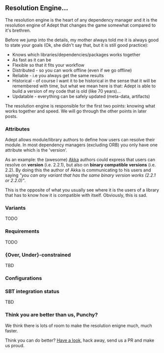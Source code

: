 ## Resolution Engine...
The resolution engine is the heart of any dependency manager and it is the resolution engine of Adept that changes the game somewhat compared to it's brethren.

Before we jump into the details, my mother always told me it is always good to state your goals (Ok, she didn't say that, but it is still good practice):

  - Knows which libraries/dependencies/packages works together
  - As fast as it can be
  - Flexible so that it fits your workflow
  - Distributed - so you can work offline (even if we go offline)
  - Reliable - i.e you always get the same results
  - Historical - of course I want it to be historical in the sense that it will be remembered with time, but what we mean here is that: Adept is able to build a version of my code that is old (like 70 years)...
  - Updatable - everything can be safely updated (meta-data, artifacts)

The resolution engine is responsible for the first two points: knowing what works together and speed. We will go through the other points in later posts.

### Attributes
Adept allows module/library authors to define how users can resolve their module. 
In most dependency managers (excluding ORB) you only have one attribute which is the 'version'.

As an example: the (awesome) <a href="http://akka.io/">Akka</a> authors could express that users can resolve on **version** (i.e. 2.2.1), but also on **binary compatible versions** (i.e. 2.2).
By doing this the author of Akka is communicating to his users and saying *"you can any variant that has the same binary version works (2.2.1 or 2.2.0)"*.

This is the opposite of what you usually see where it is the users of a library that has to know how it is compatible with itself.
Obviously, this is sad. 

### Variants
TODO

### Requirements
TODO

### {Over, Under}-constrained
TBD

### Configurations

### SBT integration status
TBD

### Think you are better than us, Punchy?

We think there is lots of room to make the resolution enigne much, much faster. 

Think you can do better? <a href="https://github.com/adept-dm/adept/blob/master/src/main/scala/adept/resolution/Resolver.scala">Have a look</a>, hack away, send us a PR and make us proud.



